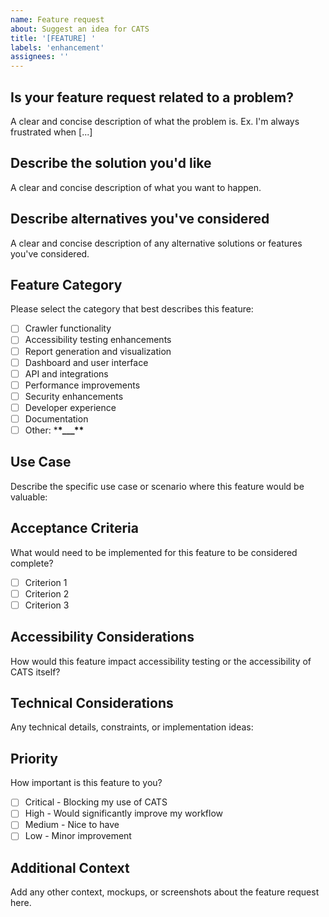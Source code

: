 ```yaml
---
name: Feature request
about: Suggest an idea for CATS
title: '[FEATURE] '
labels: 'enhancement'
assignees: ''
---
```


## Is your feature request related to a problem?

A clear and concise description of what the problem is. Ex. I'm always
frustrated when [...]

## Describe the solution you'd like

A clear and concise description of what you want to happen.

## Describe alternatives you've considered

A clear and concise description of any alternative solutions or features you've
considered.

## Feature Category

Please select the category that best describes this feature:

- [ ] Crawler functionality
- [ ] Accessibility testing enhancements
- [ ] Report generation and visualization
- [ ] Dashboard and user interface
- [ ] API and integrations
- [ ] Performance improvements
- [ ] Security enhancements
- [ ] Developer experience
- [ ] Documentation
- [ ] Other: \***\*\_\_\_\*\***

## Use Case

Describe the specific use case or scenario where this feature would be valuable:

## Acceptance Criteria

What would need to be implemented for this feature to be considered complete?

- [ ] Criterion 1
- [ ] Criterion 2
- [ ] Criterion 3

## Accessibility Considerations

How would this feature impact accessibility testing or the accessibility of CATS
itself?

## Technical Considerations

Any technical details, constraints, or implementation ideas:

## Priority

How important is this feature to you?

- [ ] Critical - Blocking my use of CATS
- [ ] High - Would significantly improve my workflow
- [ ] Medium - Nice to have
- [ ] Low - Minor improvement

## Additional Context

Add any other context, mockups, or screenshots about the feature request here.
